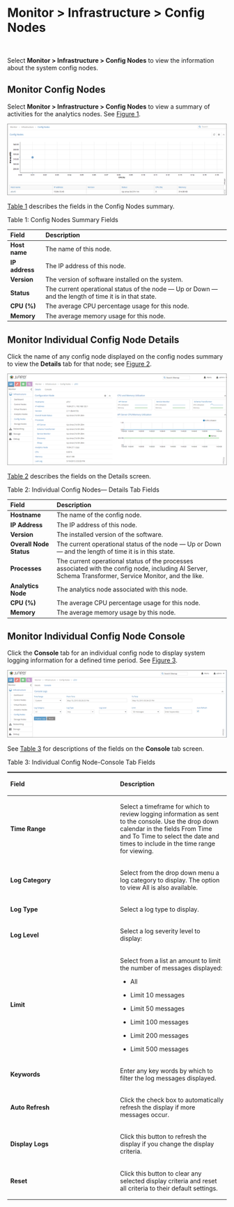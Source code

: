 # Monitor &gt; Infrastructure &gt; Config Nodes

 

<div id="intro">

<div class="mini-toc-intro">

Select **Monitor &gt; Infrastructure &gt; Config Nodes** to view the
information about the system config nodes.

</div>

</div>

## Monitor Config Nodes

Select **Monitor &gt; Infrastructure &gt; Config Nodes** to view a
summary of activities for the analytics nodes. See
[Figure 1](monitor-config-vnc.html#config-nodes-summary).

![Figure 1: Config Nodes Summary](images/s041557.gif)

[Table 1](monitor-config-vnc.html#config-nodes-summary-fields) describes
the fields in the Config Nodes summary.

Table 1: Config Nodes Summary Fields

| Field          | Description                                                                                           |
|:---------------|:------------------------------------------------------------------------------------------------------|
| **Host name**  | The name of this node.                                                                                |
| **IP address** | The IP address of this node.                                                                          |
| **Version**    | The version of software installed on the system.                                                      |
| **Status**     | The current operational status of the node — Up or Down — and the length of time it is in that state. |
| **CPU (%)**    | The average CPU percentage usage for this node.                                                       |
| **Memory**     | The average memory usage for this node.                                                               |

## Monitor Individual Config Node Details

Click the name of any config node displayed on the config nodes summary
to view the **Details** tab for that node; see
[Figure 2](monitor-config-vnc.html#config-nodes-details).

![Figure 2: Individual Config Nodes— Details Tab](images/s041558.gif)

[Table 2](monitor-config-vnc.html#config-nodes-details-fields) describes
the fields on the Details screen.

Table 2: Individual Config Nodes— Details Tab Fields

| Field                   | Description                                                                                                                                              |
|:------------------------|:---------------------------------------------------------------------------------------------------------------------------------------------------------|
| **Hostname**            | The name of the config node.                                                                                                                             |
| **IP Address**          | The IP address of this node.                                                                                                                             |
| **Version**             | The installed version of the software.                                                                                                                   |
| **Overall Node Status** | The current operational status of the node — Up or Down — and the length of time it is in this state.                                                    |
| **Processes**           | The current operational status of the processes associated with the config node, including AI Server, Schema Transformer, Service Monitor, and the like. |
| **Analytics Node**      | The analytics node associated with this node.                                                                                                            |
| **CPU (%)**             | The average CPU percentage usage for this node.                                                                                                          |
| **Memory**              | The average memory usage by this node.                                                                                                                   |

## Monitor Individual Config Node Console

Click the **Console** tab for an individual config node to display
system logging information for a defined time period. See
[Figure 3](monitor-config-vnc.html#config-nodes-console).

![Figure 3: Individual Config Node—Console Tab](images/s041565.gif)

See [Table 3](monitor-config-vnc.html#config-nodes-console-tab-fields)
for descriptions of the fields on the **Console** tab screen.

Table 3: Individual Config Node-Console Tab Fields

<table data-cellspacing="0" style="border-top:thin solid black;" width="99%">
<colgroup>
<col style="width: 50%" />
<col style="width: 50%" />
</colgroup>
<thead>
<tr class="header">
<th style="text-align: left;"><p>Field</p></th>
<th style="text-align: left;"><p>Description</p></th>
</tr>
</thead>
<tbody>
<tr class="odd">
<td style="text-align: left;"><p><strong>Time Range</strong></p></td>
<td style="text-align: left;"><p>Select a timeframe for which to review logging information as sent to the console. Use the drop down calendar in the fields From Time and To Time to select the date and times to include in the time range for viewing.</p></td>
</tr>
<tr class="even">
<td style="text-align: left;"><p><strong>Log Category</strong></p></td>
<td style="text-align: left;"><p>Select from the drop down menu a log category to display. The option to view All is also available.</p></td>
</tr>
<tr class="odd">
<td style="text-align: left;"><p><strong>Log Type</strong></p></td>
<td style="text-align: left;"><p>Select a log type to display.</p></td>
</tr>
<tr class="even">
<td style="text-align: left;"><p><strong>Log Level</strong></p></td>
<td style="text-align: left;"><p>Select a log severity level to display:</p></td>
</tr>
<tr class="odd">
<td style="text-align: left;"><p><strong>Limit</strong></p></td>
<td style="text-align: left;"><p>Select from a list an amount to limit the number of messages displayed:</p>
<ul>
<li><p>All</p></li>
<li><p>Limit 10 messages</p></li>
<li><p>Limit 50 messages</p></li>
<li><p>Limit 100 messages</p></li>
<li><p>Limit 200 messages</p></li>
<li><p>Limit 500 messages</p></li>
</ul></td>
</tr>
<tr class="even">
<td style="text-align: left;"><p><strong>Keywords</strong></p></td>
<td style="text-align: left;"><p>Enter any key words by which to filter the log messages displayed.</p></td>
</tr>
<tr class="odd">
<td style="text-align: left;"><p><strong>Auto Refresh</strong></p></td>
<td style="text-align: left;"><p>Click the check box to automatically refresh the display if more messages occur.</p></td>
</tr>
<tr class="even">
<td style="text-align: left;"><p><strong>Display Logs</strong></p></td>
<td style="text-align: left;"><p>Click this button to refresh the display if you change the display criteria.</p></td>
</tr>
<tr class="odd">
<td style="text-align: left;"><p><strong>Reset</strong></p></td>
<td style="text-align: left;"><p>Click this button to clear any selected display criteria and reset all criteria to their default settings.</p></td>
</tr>
</tbody>
</table>

 
